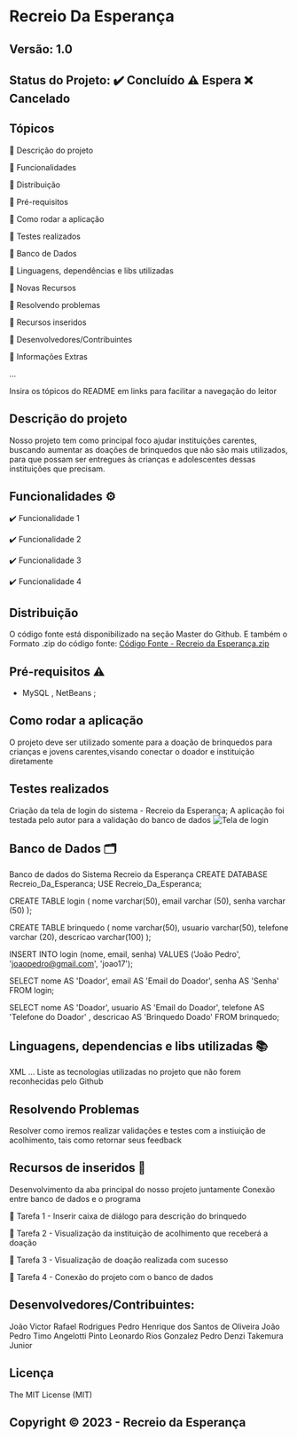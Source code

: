 # Recreio Da Esperança
## Versão: 1.0 
## Status do Projeto: ✔️ Concluído ⚠️ Espera ❌ Cancelado
## Tópicos
🔹 Descrição do projeto 

🔹 Funcionalidades

🔹 Distribuição

🔹 Pré-requisitos

🔹 Como rodar a aplicação

🔹 Testes realizados

🔹 Banco de Dados

🔹 Linguagens, dependências e libs utilizadas

🔹 Novas Recursos

🔹 Resolvendo problemas

🔹 Recursos inseridos 

🔹 Desenvolvedores/Contribuintes

🔹 Informações Extras


...

Insira os tópicos do README em links para facilitar a navegação do leitor

## Descrição do projeto

 Nosso projeto tem como principal foco ajudar instituições carentes, buscando aumentar as doações de brinquedos que não são mais utilizados, para que possam ser entregues às crianças e adolescentes dessas instituições que precisam.

## Funcionalidades ⚙️
✔️ Funcionalidade 1

✔️ Funcionalidade 2

✔️ Funcionalidade 3

✔️ Funcionalidade 4

## Distribuição
O código fonte está disponibilizado na seção Master do Github. E também o Formato .zip do código fonte: [Código Fonte - Recreio da Esperança.zip](https://github.com/PepOliveira/ReadMe/files/13292232/Codigo.Fonte.-.Recreio.da.Esperanca.zip)


## Pré-requisitos ⚠️    
- MySQL , NetBeans ;

## Como rodar a aplicação 
O projeto deve ser utilizado somente para a doação de brinquedos para crianças e jovens carentes,visando conectar o doador e instituição diretamente

## Testes realizados
Criação da tela de login do sistema - Recreio da Esperança;
A aplicação foi testada pelo autor para a validação do banco de dados
![Tela de login](https://github.com/PepOliveira/ReadMe/assets/143531571/95c8be60-b4d8-46e8-a76a-098667ca9de8)



## Banco de Dados 🗂️
Banco de dados do Sistema Recreio da Esperança
CREATE DATABASE Recreio_Da_Esperanca;
USE Recreio_Da_Esperanca;

CREATE TABLE login (
nome varchar(50),
email varchar (50),
senha varchar (50)
);

CREATE TABLE brinquedo (
nome varchar(50),
usuario varchar(50),
telefone varchar (20),
descricao varchar(100)
);

INSERT INTO login (nome, email, senha) 	VALUES ('João Pedro', 'joaopedro@gmail.com', 'joao17');

SELECT nome AS 'Doador',
email AS 'Email do Doador',
senha AS 'Senha'
FROM login;

SELECT nome AS 'Doador', 
usuario AS 'Email do Doador', 
telefone AS 'Telefone do Doador' ,
descricao AS 'Brinquedo Doado'
FROM brinquedo;



## Linguagens, dependencias e libs utilizadas 📚

XML
...
Liste as tecnologias utilizadas no projeto que não forem reconhecidas pelo Github

## Resolvendo Problemas 
Resolver como iremos realizar validações e testes com a instiuição de acolhimento, tais como retornar seus feedback

## Recursos de inseridos 🧰
Desenvolvimento da aba principal do nosso projeto juntamente
Conexão entre banco de dados e o programa

📝 Tarefa 1 -  Inserir caixa de diálogo para descrição do brinquedo

📝 Tarefa 2 - Visualização da instituição de acolhimento que receberá a doação

📝 Tarefa 3 - Visualização de doação realizada com sucesso

📝 Tarefa 4 -  Conexão do projeto com o banco de dados

## Desenvolvedores/Contribuintes:
João Victor Rafael Rodrigues
Pedro Henrique dos Santos de Oliveira
João Pedro Timo Angelotti Pinto
Leonardo Rios Gonzalez
Pedro Denzi Takemura Junior

## Licença
The MIT License (MIT)

## Copyright ©️ 2023 - Recreio da Esperança
